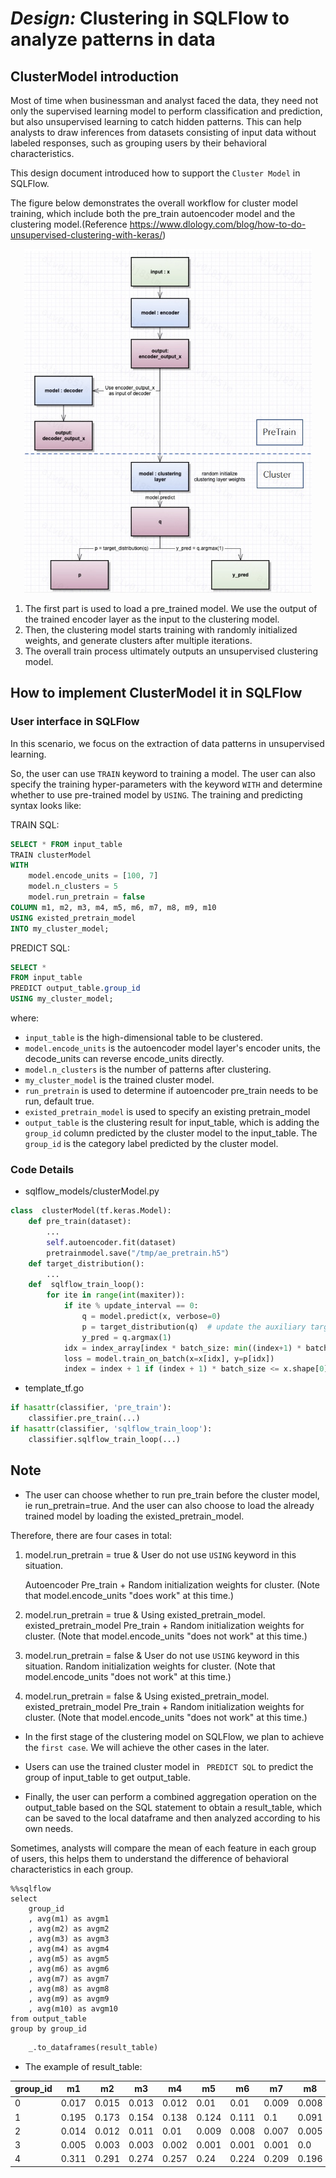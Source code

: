 # _Design:_ Clustering in SQLFlow to analyze patterns in data

## ClusterModel introduction

Most of time when businessman and analyst faced the data, they need not only the supervised learning model to perform classification and prediction, but also unsupervised learning to catch hidden patterns. This can help analysts to draw inferences from datasets consisting of input data without labeled responses, such as grouping users by their behavioral characteristics. 


This design document introduced how to support the `Cluster Model` in SQLFlow.

The figure below demonstrates the overall workflow for cluster model training, which include both the pre_train autoencoder model and the clustering model.(Reference https://www.dlology.com/blog/how-to-do-unsupervised-clustering-with-keras/)

<div align=center> <img width="460" height="550" src="../figures/cluster_model_train_overview.png"> </div>

1. The first part is used to load a pre_trained model. We use the output of the trained encoder layer as the input to the clustering model. 
2. Then, the clustering model starts training with randomly initialized weights, and generate clusters after multiple iterations.
3. The overall train process ultimately outputs an unsupervised clustering model.


## How to implement ClusterModel it in SQLFlow

### User interface in SQLFlow 

In this scenario, we focus on the extraction of data patterns in unsupervised learning. 

So, the user can use `TRAIN` keyword to training a model. The user can also specify the training hyper-parameters with the keyword `WITH` and determine whether to use pre-trained model by `USING`. The training and predicting syntax looks like:

TRAIN SQL:

``` sql
SELECT * FROM input_table
TRAIN clusterModel
WITH
    model.encode_units = [100, 7]
    model.n_clusters = 5
    model.run_pretrain = false
COLUMN m1, m2, m3, m4, m5, m6, m7, m8, m9, m10 
USING existed_pretrain_model
INTO my_cluster_model;
```

PREDICT SQL:

``` sql
SELECT *
FROM input_table
PREDICT output_table.group_id
USING my_cluster_model;
```

where:
- `input_table` is the high-dimensional table to be clustered.
- `model.encode_units` is the autoencoder model layer's encoder units, the decode_units can reverse encode_units directly.
- `model.n_clusters` is the number of patterns after clustering.
- `my_cluster_model` is the trained cluster model.
- `run_pretrain`  is used to determine if autoencoder pre_train needs to be run, default true.
- `existed_pretrain_model` is used to specify an existing pretrain_model
- `output_table` is the clustering result for input_table, which is adding the `group_id` column predicted by the cluster model to the input_table. The `group_id` is the category label predicted by the cluster model.

### Code Details

- sqlflow_models/clusterModel.py

```python
class  clusterModel(tf.keras.Model):
    def pre_train(dataset):
        ...
        self.autoencoder.fit(dataset)
        pretrainmodel.save("/tmp/ae_pretrain.h5"）
    def target_distribution():
        ...
    def  sqlflow_train_loop():
        for ite in range(int(maxiter)):
            if ite % update_interval == 0:
                q = model.predict(x, verbose=0)
                p = target_distribution(q)  # update the auxiliary target distribution p
                y_pred = q.argmax(1)
            idx = index_array[index * batch_size: min((index+1) * batch_size, x.shape[0])]
            loss = model.train_on_batch(x=x[idx], y=p[idx])
            index = index + 1 if (index + 1) * batch_size <= x.shape[0] else 0
```

- template_tf.go
```python
if hasattr(classifier, 'pre_train'):
    classifier.pre_train(...)
if hasattr(classifier, 'sqlflow_train_loop'):
    classifier.sqlflow_train_loop(...)
```

## Note

- The user can choose whether to run pre_train before the cluster model, ie run_pretrain=true. And the user can also choose to load the already trained model by loading the existed_pretrain_model.

Therefore, there are four cases in total:

1.  model.run_pretrain = true & User do not use `USING` keyword in this situation.

    Autoencoder Pre_train + Random initialization weights for cluster. (Note that model.encode_units "does work" at this time.)

2.  model.run_pretrain = true & Using existed_pretrain_model.
    existed_pretrain_model Pre_train + Random initialization weights for cluster. (Note that model.encode_units "does not work" at this time.)
    
3.  model.run_pretrain = false & User do not use `USING` keyword in this situation.
    Random initialization weights for cluster. (Note that model.encode_units "does not work" at this time.)
    
4.  model.run_pretrain = false & Using existed_pretrain_model.
    existed_pretrain_model Pre_train + Random initialization weights for cluster. (Note that model.encode_units "does not work" at this time.)

- In the first stage of the clustering model on SQLFlow, we plan to achieve the `first case`. We will achieve the other cases in the later. 

- Users can use the trained cluster model in ` PREDICT SQL` to predict the group of input_table to get output_table.

- Finally, the user can perform a combined aggregation operation on the output_table based on the SQL statement to obtain a result_table, which can be saved to the local dataframe and then analyzed according to his own needs.

Sometimes, analysts will compare the mean of each feature in each group of users, this helps them to understand the difference of behavioral characteristics in each group.

```mysql
%%sqlflow
select 
    group_id
    , avg(m1) as avgm1
    , avg(m2) as avgm2
    , avg(m3) as avgm3
    , avg(m4) as avgm4
    , avg(m5) as avgm5
    , avg(m6) as avgm6
    , avg(m7) as avgm7
    , avg(m8) as avgm8
    , avg(m9) as avgm9
    , avg(m10) as avgm10
from output_table
group by group_id
```

```python
    _.to_dataframes(result_table) 
```

- The example of result_table:

|group_id |  m1  | m2   | m3   | m4   | m5   | m6   | m7   | m8   | m9   | m10  | 
|---------|------|------|------|------|------|------|------|------|------|------|
|    0    | 0.017| 0.015| 0.013| 0.012| 0.01 | 0.01 | 0.009| 0.008| 0.008| 0.008|
|    1    | 0.195| 0.173| 0.154| 0.138| 0.124| 0.111| 0.1  | 0.091| 0.083| 0.076|
|    2    | 0.014| 0.012| 0.011| 0.01 | 0.009| 0.008| 0.007| 0.005| 0.005| 0.004|
|    3    | 0.005| 0.003| 0.003| 0.002| 0.001| 0.001| 0.001| 0.0  | 0.0  | 0.0  |
|    4    | 0.311| 0.291| 0.274| 0.257| 0.24 | 0.224| 0.209| 0.196| 0.185| 0.175|

